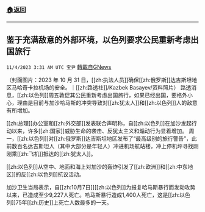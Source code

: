 ###  [:house:返回](README.md)
---


## 鉴于充满敌意的外部环境，以色列要求公民重新考虑出国旅行
`11/4/2023 3:31 AM UTC 宝尹` [轉載自GNews](https://gnews.org/articles/1919708)

（封面图片：2023 年 10 月 31 日，[[zh:执法人员]]确保[[zh:俄罗斯]]达吉斯坦地区马哈奇卡拉机场的安全。｜[[zh:路透社]]/Kazbek Basayev/资料照片）
路透消息，[[zh:以色列]]周五敦促其公民重新考虑出国旅行，如果已经出国，要格外小心，理由是目前与加沙哈马斯的冲突导致对[[zh:犹太人]]和[[zh:以色列]]人的敌意有所增加。

[[zh:总理]]办公室和[[zh:外交部]]发表联合声明称，自[[zh:以色列]]在加沙发起行动以来，许多[[zh:国家]]威胁生命的袭击、反犹太主义和煽动行为显着增加。
周一，[[zh:以色列]]对[[zh:俄罗斯]]达吉斯坦地区发布了“最高级别的旅行警告”，此前数百名达吉斯坦人（其中大部分是年轻人）冲进机场航站楼，冲上停机坪寻找刚刚乘[[zh:飞机]]抵达的[[zh:犹太人]]。

[[zh:以色列]]从空中、地面和海上对加沙的轰炸引发了[[zh:欧洲]]和[[zh:中东地区]]的反[[zh:以色列]]抗议活动。

加沙卫生当局表示，自[[zh:10月7日]][[zh:以色列]]为报复哈马斯暴行而发动攻势以来，已造成至少9,227人死亡。哈马斯暴行造成1,400人死亡，这是[[zh:以色列]]75年[[zh:历史]]上死亡人数最多的一天。

